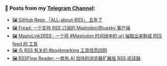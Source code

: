 ### 📰 Posts from my [Telegram Channel](https://t.me/s/aboutrss):
<!-- BLOG-POST-LIST:START -->
- [🖼 GitHub Repo 「ALL-about-RSS」 五年了](https://t.me/aboutrss/1512)
- [🖼 Fread: 一个支持 RSS 订阅的 Mastodon/Bluesky 客户端](https://t.me/aboutrss/1511)
- [🖼 MastoLink2RSS : 一个将 #Mastodon 时间线中的 url 抽取出来制成 RSS feed 的 工具](https://t.me/aboutrss/1510)
- [🖼 与 RSS 有关的 #bookmarking 工具信息四则](https://t.me/aboutrss/1509)
- [🖼 RSSFlow Reader: 一款有 AI 加持的浏览器扩展版 RSS 阅读器](https://t.me/aboutrss/1508)
<!-- BLOG-POST-LIST:END -->

<!--
**AboutRSS/AboutRSS** is a ✨ _special_ ✨ repository because its `README.md` (this file) appears on your GitHub profile.

Here are some ideas to get you started:

- 🔭 I’m currently working on ...
- 🌱 I’m currently learning ...
- 👯 I’m looking to collaborate on ...
- 🤔 I’m looking for help with ...
- 💬 Ask me about ...
- 📫 How to reach me: ...
- 😄 Pronouns: ...
- ⚡ Fun fact: ...
-->
